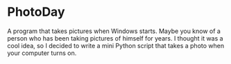 # PhotoDay
A program that takes pictures when Windows starts.
Maybe you know of a person who has been taking pictures of himself for years. I thought it was a cool idea, so I decided to write a mini Python script that takes a photo when your computer turns on.

